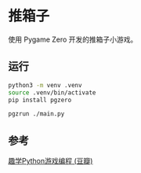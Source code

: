 # 推箱子

使用 Pygame Zero 开发的推箱子小游戏。

## 运行

```sh
python3 -m venv .venv
source .venv/bin/activate
pip install pgzero

pgzrun ./main.py
```

## 参考

[趣学Python游戏编程 (豆瓣)](https://book.douban.com/subject/35108463/)

